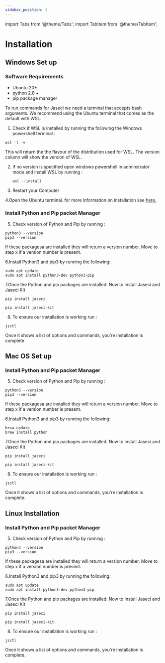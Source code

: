 ```yaml
---
sidebar_position: 2
---
```

import Tabs from '@theme/Tabs';
import TabItem from '@theme/TabItem';


# Installation

<Tabs>
<TabItem value="windows" label="Windows" default>

## Windows Set up

### Software Requirements
- Ubuntu 20+
- python 2.8 +
- pip package manager

To run commands for Jaseci we need a terminal that accepts bash arguments. We recommend using the Ubuntu terminal that comes as the default with WSL.

1. Check if WSL is installed by running the following the Windows powershell terminal :

 ```python
 wsl -l -v
 ```
 This will return the  the flavour of the distribution used for WSL. The version column will show the version of WSL.

2. If no version is specified open windows powershell in  adminstrator mode and install WSL by running :
    ```
    wsl --install
    ````

3. Restart your Computer

4.Open the Ubuntu terminal. for more information on installation see [here.](https://docs.microsoft.com/en-us/windows/wsl/install)

### Install Python and Pip packet Manager

5. Check version of Python and Pip by running :
```
python3 --version
pip3 --version
```
If these packagesa are installed they will return a version number. Move to step x if a version number is present.

6.Install Python3 and pip3 by running the following:
```
sudo apt update
sudo apt install python3-dev python3-pip
```
7.Once the Python and pip packages are installed. Now to install Jaseci and Jaseci Kit
```
pip install jaseci
```
```
pip install jaseci-kit
```

8. To ensure our installation is working run :
```
jsctl
```
Once it shows a list of options and commands, you're installation is complete
</TabItem>
<TabItem value="Macos" label="MACOS" default>

## Mac OS Set up

### Install Python and Pip packet Manager

5. Check version of Python and Pip by running :
```
python3 --version
pip3 --version
```
If these packagesa are installed they will return a version number. Move to step x if a version number is present.

6.Install Python3 and pip3 by running the following:
```
brew update
brew install python
```
7.Once the Python and pip packages are installed. Now to install Jaseci and Jaseci Kit
```
pip install jaseci
```
```
pip install jaseci-kit
```

8. To ensure our installation is working run :
```
jsctl
```
Once it shows a list of options and commands, you're installation is complete.
</TabItem>
<TabItem value="linux" label="Linux" default>

## Linux Installation



### Install Python and Pip packet Manager

5. Check version of Python and Pip by running :
```
python3 --version
pip3 --version
```
If these packagesa are installed they will return a version number. Move to step x if a version number is present.

6.Install Python3 and pip3 by running the following:
```
sudo apt update
sudo apt install python3-dev python3-pip
```
7.Once the Python and pip packages are installed. Now to install Jaseci and Jaseci Kit
```
pip install jaseci
```
```
pip install jaseci-kit
```

8. To ensure our installation is working run :
```
jsctl
```
Once it shows a list of options and commands, you're installation is complete.

</TabItem>

</Tabs>
